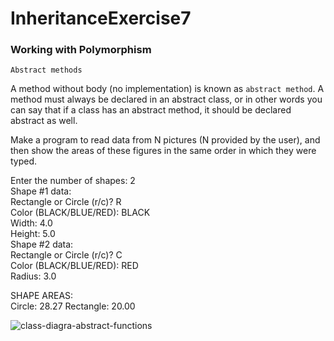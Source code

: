 # InheritanceExercise7

### Working with Polymorphism 

`Abstract methods`

A method without body (no implementation) is known as `abstract method`. A method must always be declared in an abstract class, or in other words you can say that if a class has an abstract method, it should be declared abstract as well.


Make a program to read data from N pictures (N provided by the user), and then show the areas of these figures in the same order in which they were typed.

Enter the number of shapes: 2\
Shape #1 data:\
Rectangle or Circle (r/c)? R\
Color (BLACK/BLUE/RED): BLACK\
Width: 4.0\
Height: 5.0\
Shape #2 data:\
Rectangle or Circle (r/c)? C\
Color (BLACK/BLUE/RED): RED\
Radius: 3.0

SHAPE AREAS:\
Circle: 28.27
Rectangle: 20.00



![class-diagra-abstract-functions](https://user-images.githubusercontent.com/22635013/130622677-c7cc3577-096f-4b7a-b057-67c6bfe586d7.png)


